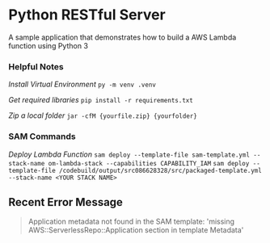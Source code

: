 # Python RESTful Server
A sample application that demonstrates how to build a AWS Lambda function using Python 3

### Helpful Notes
*Install Virtual Environment*
`py -m venv .venv`

*Get required libraries*
`pip install -r requirements.txt`

*Zip a local folder*
`jar -cfM {yourfile.zip} {yourfolder}`

### SAM Commands
*Deploy Lambda Function*
`sam deploy --template-file sam-template.yml --stack-name om-lambda-stack --capabilities CAPABILITY_IAM`
`sam deploy --template-file /codebuild/output/src086628328/src/packaged-template.yml --stack-name <YOUR STACK NAME>`

## Recent Error Message
> Application metadata not found in the SAM template: 'missing AWS::ServerlessRepo::Application section in template Metadata'

